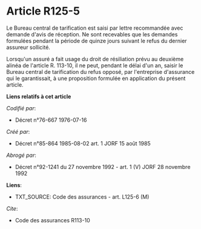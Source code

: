 # Article R125-5

Le Bureau central de tarification est saisi par lettre recommandée avec demande d'avis de réception. Ne sont recevables que
les demandes formulées pendant la période de quinze jours suivant le refus du dernier assureur sollicité.

Lorsqu'un assuré a fait usage du droit de résiliation prévu au deuxième alinéa de l'article R. 113-10, il ne peut, pendant le
délai d'un an, saisir le Bureau central de tarification du refus opposé, par l'entreprise d'assurance qui le garantissait, à
une proposition formulée en application du présent article.

**Liens relatifs à cet article**

_Codifié par_:

  - Décret n°76-667 1976-07-16

_Créé par_:

  - Décret n°85-864 1985-08-02 art. 1 JORF 15 août 1985

_Abrogé par_:

  - Décret n°92-1241 du 27 novembre 1992 - art. 1 (V) JORF 28 novembre 1992

**Liens**:

  - TXT_SOURCE: Code des assurances - art. L125-6 (M)

_Cite_:

  - Code des assurances R113-10

